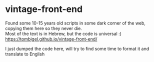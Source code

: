 # vintage-front-end
Found some 10-15 years old scripts in some dark corner of the web, copying them here so they never die.  
Most of the text is in Hebrew, but the code is universal :)  
https://tombigel.github.io/vintage-front-end/

I just dumped the code here, will try to find some time to format it and translate to English
